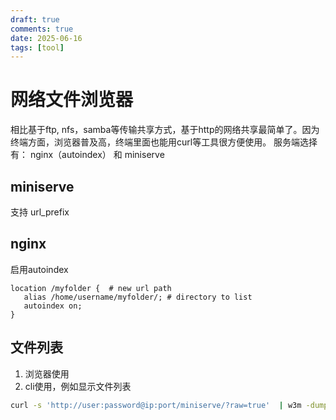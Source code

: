 ```yaml
---
draft: true
comments: true
date: 2025-06-16
tags: [tool]
---
```


# 网络文件浏览器
相比基于ftp, nfs，samba等传输共享方式，基于http的网络共享最简单了。因为终端方面，浏览器普及高，终端里面也能用curl等工具很方便使用。
服务端选择有： nginx（autoindex） 和 miniserve

## miniserve
支持 url_prefix

## nginx 

启用autoindex
```
location /myfolder {  # new url path
   alias /home/username/myfolder/; # directory to list
   autoindex on;
}
```

## 文件列表

1. 浏览器使用
2. cli使用，例如显示文件列表
```bash
curl -s 'http://user:password@ip:port/miniserve/?raw=true'  | w3m -dump -T text/html
```

## 


